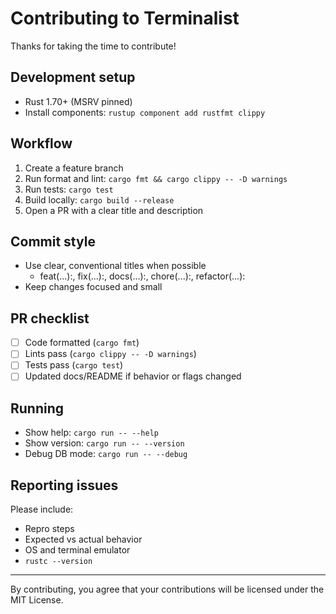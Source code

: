 # Contributing to Terminalist

Thanks for taking the time to contribute!

## Development setup

- Rust 1.70+ (MSRV pinned)
- Install components: `rustup component add rustfmt clippy`

## Workflow

1. Create a feature branch
2. Run format and lint: `cargo fmt && cargo clippy -- -D warnings`
3. Run tests: `cargo test`
4. Build locally: `cargo build --release`
5. Open a PR with a clear title and description

## Commit style

- Use clear, conventional titles when possible
  - feat(...):, fix(...):, docs(...):, chore(...):, refactor(...):
- Keep changes focused and small

## PR checklist

- [ ] Code formatted (`cargo fmt`)
- [ ] Lints pass (`cargo clippy -- -D warnings`)
- [ ] Tests pass (`cargo test`)
- [ ] Updated docs/README if behavior or flags changed

## Running

- Show help: `cargo run -- --help`
- Show version: `cargo run -- --version`
- Debug DB mode: `cargo run -- --debug`

## Reporting issues

Please include:
- Repro steps
- Expected vs actual behavior
- OS and terminal emulator
- `rustc --version`

---

By contributing, you agree that your contributions will be licensed under the MIT License.

